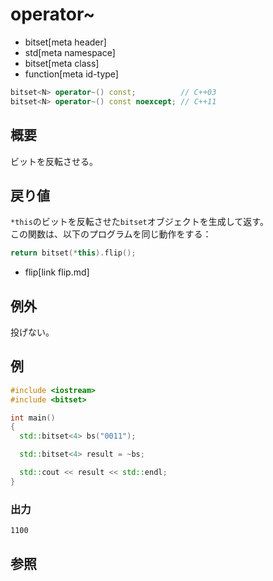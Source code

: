 # operator~
* bitset[meta header]
* std[meta namespace]
* bitset[meta class]
* function[meta id-type]

```cpp
bitset<N> operator~() const;          // C++03
bitset<N> operator~() const noexcept; // C++11
```

## 概要
ビットを反転させる。


## 戻り値
`*this`のビットを反転させた`bitset`オブジェクトを生成して返す。  
この関数は、以下のプログラムを同じ動作をする：

```cpp
return bitset(*this).flip();
```
* flip[link flip.md]


## 例外
投げない。


## 例
```cpp example
#include <iostream>
#include <bitset>

int main()
{
  std::bitset<4> bs("0011");

  std::bitset<4> result = ~bs;

  std::cout << result << std::endl;
}
```

### 出力
```
1100
```


## 参照

